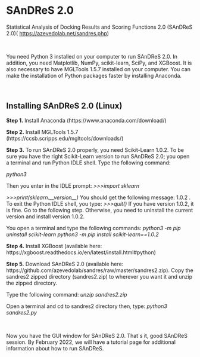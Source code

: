 # SAnDReS 2.0
Statistical Analysis of Docking Results and Scoring Functions 2.0 (SAnDReS 2.0)(
https://azevedolab.net/sandres.php)
<P>&nbsp;</P>
You need Python 3 installed on your computer to run SAnDReS 2.0. In addition, you need Matplotlib, NumPy, scikit-learn, SciPy, and XGBoost. It is also necessary to have MGLTools 1.5.7 installed on your computer. You can make the installation of Python packages faster by installing Anaconda. 
<P>&nbsp;</P>
<H2>Installing SAnDReS 2.0 (Linux)</H2>  
<P><B>Step 1.</B> Install Anaconda (https://www.anaconda.com/download/)</P>
<P><B>Step 2.</B> Install MGLTools 1.5.7 (https://ccsb.scripps.edu/mgltools/downloads/)</P>
<P><B>Step 3.</B> To run SAnDReS 2.0 properly, you need Scikit-Learn 1.0.2. To be sure you have the right Scikit-Learn version to run SAnDReS 2.0; you open a terminal and run Python IDLE shell. Type the following command:
  <P><I>python3</I></P>
<P>Then you enter in the IDLE prompt:
<I>>>>import sklearn</P>
>>>print(sklearn.__version__)</I>
You should get the following message: 1.0.2 . To exit the Python IDLE shell, you type: 
<I>>>>quit()</I>
If you have version 1.0.2, it is fine. Go to the following step. Otherwise, you need to uninstall the current version and install version 1.0.2. 
<P>You open a terminal and type the following commands: 
<I>python3 -m pip uninstall scikit-learn</I>
<I>python3 -m pip install scikit-learn==1.0.2</I>
<P><B>Step 4.</B> Install XGBoost (available here: https://xgboost.readthedocs.io/en/latest/install.html#python)</P>
<P><B>Step 5.</B> Download SAnDReS 2.0 (available here: https://github.com/azevedolab/sandres/raw/master/sandres2.zip). Copy the sandres2 zipped directory (sandres2.zip) to wherever you want it and unzip the zipped directory. 
<P>Type the following command: <I>unzip sandres2.zip</I></P>
<P>Open a terminal and cd to sandres2 directory then, type: <I>python3 sandres2.py</I></P> 
<P>&nbsp;</P><P>
<P>Now you have the GUI window for SAnDReS 2.0. That´s it, good SAnDReS session. By February 2022, we will have a tutorial page for additional information about how to run SAnDReS.</P>
